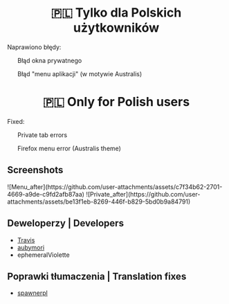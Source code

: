 <center>
<h1>🇵🇱 Tylko dla Polskich użytkowników</h1>
</center>
<P>Naprawiono błędy:</P>
  <ul>Błąd okna prywatnego</ul>
  <ul>Błąd "menu aplikacji" (w motywie Australis)</ul>
<p></p>
<center>
<h1>🇵🇱 Only for Polish users</h1>
</center>
<P>Fixed:</P>
  <ul>Private tab errors</ul>
  <ul>Firefox menu error (Australis theme)</ul>

<h2>Screenshots</h2>
![Menu_after](https://github.com/user-attachments/assets/c7f34b62-2701-4669-a9de-c9fd2afb87aa)
![Private_after](https://github.com/user-attachments/assets/be13f1eb-8269-446f-b829-5bd0b9a84791)


## Deweloperzy | Developers
* [Travis](https://github.com/travy-patty/)
* [aubymori](https://github.com/aubymori)
* ephemeralViolette
## Poprawki tłumaczenia | Translation fixes
* [spawnerpl](https://github.com/spawnerpl)
